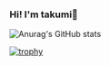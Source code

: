 ###  Hi! I'm takumi👋
![Anurag's GitHub stats](https://github-readme-stats.vercel.app/api?username=takumi0703&show_icons=true&theme=tokyonight)


[![trophy](https://github-profile-trophy.vercel.app/?username=takumi0703&theme=tokyonight&column=7
)](https://github.com/ryo-ma/github-profile-trophy)
<!--
**takumi0703/takumi0703** is a ✨ _special_ ✨ repository because its `README.md` (this file) appears on your GitHub profile.

Here are some ideas to get you started:

- 🔭 I’m currently working on ...
- 🌱 I’m currently learning ...
- 👯 I’m looking to collaborate on ...
- 🤔 I’m looking for help with ...
- 💬 Ask me about ...
- 📫 How to reach me: ...
- 😄 Pronouns: ...
- ⚡ Fun fact: ...
-->
